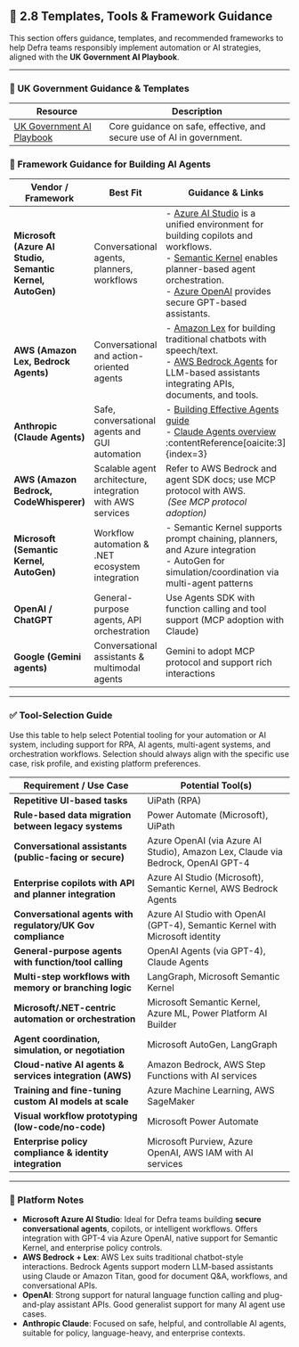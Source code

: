 ## 📑 2.8 Templates, Tools & Framework Guidance

This section offers guidance, templates, and recommended frameworks to help Defra teams responsibly implement automation or AI strategies, aligned with the **UK Government AI Playbook**.

---

### 🧾 UK Government Guidance & Templates

| Resource | Description |
|---------|-------------|
| [UK Government AI Playbook](https://www.gov.uk/government/publications/ai-playbook-for-the-uk-government) | Core guidance on safe, effective, and secure use of AI in government. |


### 🤖 Framework Guidance for Building AI Agents

| Vendor / Framework | Best Fit | Guidance & Links |
|--------------------|----------|-----------------|
| **Microsoft (Azure AI Studio, Semantic Kernel, AutoGen)** | Conversational agents, planners, workflows | - [Azure AI Studio](https://azure.microsoft.com/en-gb/products/ai-studio/) is a unified environment for building copilots and workflows.<br>- [Semantic Kernel](https://github.com/microsoft/semantic-kernel) enables planner-based agent orchestration.<br>- [Azure OpenAI](https://learn.microsoft.com/en-us/azure/cognitive-services/openai/overview) provides secure GPT-based assistants. |
| **AWS (Amazon Lex, Bedrock Agents)** | Conversational and action-oriented agents | - [Amazon Lex](https://aws.amazon.com/lex/) for building traditional chatbots with speech/text.<br>- [AWS Bedrock Agents](https://docs.aws.amazon.com/bedrock/latest/userguide/agents.html) for LLM-based assistants integrating APIs, documents, and tools. |
| **Anthropic (Claude Agents)** | Safe, conversational agents and GUI automation | - [Building Effective Agents guide](https://www.anthropic.com/research/building-effective-agents) <br> - [Claude Agents overview](https://www.anthropic.com/solutions/agents) :contentReference[oaicite:3]{index=3} |
| **AWS (Amazon Bedrock, CodeWhisperer)** | Scalable agent architecture, integration with AWS services | Refer to AWS Bedrock and agent SDK docs; use MCP protocol with AWS.<br> *(See MCP protocol adoption)* |
| **Microsoft (Semantic Kernel, AutoGen)** | Workflow automation & .NET ecosystem integration | - Semantic Kernel supports prompt chaining, planners, and Azure integration <br> - AutoGen for simulation/coordination via multi-agent patterns |
| **OpenAI / ChatGPT** | General-purpose agents, API orchestration | Use Agents SDK with function calling and tool support (MCP adoption with Claude)  |
| **Google (Gemini agents)** | Conversational assistants & multimodal agents | Gemini to adopt MCP protocol and support rich interactions |

---

### ✅ Tool-Selection Guide

Use this table to help select Potential tooling for your automation or AI system, including support for RPA, AI agents, multi-agent systems, and orchestration workflows. Selection should always align with the specific use case, risk profile, and existing platform preferences.

| Requirement / Use Case                                     | Potential Tool(s)                                                                 |
|------------------------------------------------------------|--------------------------------------------------------------------------------------|
| **Repetitive UI-based tasks**                              | UiPath (RPA)                                                              |
| **Rule-based data migration between legacy systems**       | Power Automate (Microsoft), UiPath                                                 |
| **Conversational assistants (public-facing or secure)**    | Azure OpenAI (via Azure AI Studio), Amazon Lex, Claude via Bedrock, OpenAI GPT-4    |
| **Enterprise copilots with API and planner integration**   | Azure AI Studio (Microsoft), Semantic Kernel, AWS Bedrock Agents                    |
| **Conversational agents with regulatory/UK Gov compliance**| Azure AI Studio with OpenAI (GPT-4), Semantic Kernel with Microsoft identity        |
| **General-purpose agents with function/tool calling**      | OpenAI Agents (via GPT-4), Claude Agents                                            |
| **Multi-step workflows with memory or branching logic**    | LangGraph, Microsoft Semantic Kernel                                                |
| **Microsoft/.NET-centric automation or orchestration**     | Microsoft Semantic Kernel, Azure ML, Power Platform AI Builder                      |
| **Agent coordination, simulation, or negotiation**         | Microsoft AutoGen, LangGraph                                                        |
| **Cloud-native AI agents & services integration (AWS)**    | Amazon Bedrock, AWS Step Functions with AI services                                 |
| **Training and fine-tuning custom AI models at scale**     | Azure Machine Learning, AWS SageMaker                                               |
| **Visual workflow prototyping (low-code/no-code)**         | Microsoft Power Automate                                        |
| **Enterprise policy compliance & identity integration**    | Microsoft Purview, Azure OpenAI, AWS IAM with AI services                           |

---

### 🧠 Platform Notes

- **Microsoft Azure AI Studio**: Ideal for Defra teams building **secure conversational agents**, copilots, or intelligent workflows. Offers integration with GPT-4 via Azure OpenAI, native support for Semantic Kernel, and enterprise policy controls.
- **AWS Bedrock + Lex**: AWS Lex suits traditional chatbot-style interactions. Bedrock Agents support modern LLM-based assistants using Claude or Amazon Titan, good for document Q&A, workflows, and conversational APIs.
- **OpenAI**: Strong support for natural language function calling and plug-and-play assistant APIs. Good generalist support for many AI agent use cases.
- **Anthropic Claude**: Focused on safe, helpful, and controllable AI agents, suitable for policy, language-heavy, and enterprise contexts.
